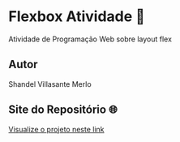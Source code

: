 # Flexbox Atividade 🚀

Atividade de Programação Web sobre layout flex

## Autor
Shandel Villasante Merlo

## Site do Repositório 🌐

[Visualize o projeto neste link](https://shandel-dev.github.io/flexboxEtec/)
